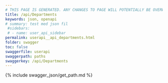 ```yaml
---
# THIS PAGE IS GENERATED. ANY CHANGES TO PAGE WILL POTENTIALLY BE OVERWRITTEN.
title: /api/Departments
keywords: json, openapi
# summary: test med json fil
 #sidebars: 
 # - name: user_api_sidebar
permalink: userapi__api_departments.html
folder: swagger
toc: false
swaggerfile: userapi
swaggerpath: paths
swaggerkey: /api/Departments
---
```

{% include swagger_json/get_path.md %}

